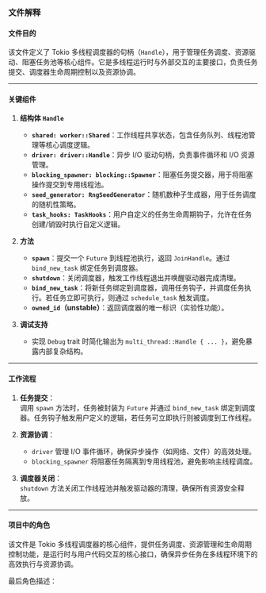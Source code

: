 ### 文件解释

#### 文件目的
该文件定义了 Tokio 多线程调度器的句柄（`Handle`），用于管理任务调度、资源驱动、阻塞任务池等核心组件。它是多线程运行时与外部交互的主要接口，负责任务提交、调度器生命周期控制以及资源协调。

---

#### 关键组件

1. **结构体 `Handle`**
   - **`shared: worker::Shared`**：工作线程共享状态，包含任务队列、线程池管理等核心调度逻辑。
   - **`driver: driver::Handle`**：异步 I/O 驱动句柄，负责事件循环和 I/O 资源管理。
   - **`blocking_spawner: blocking::Spawner`**：阻塞任务提交器，用于将阻塞操作提交到专用线程池。
   - **`seed_generator: RngSeedGenerator`**：随机数种子生成器，用于任务调度的随机性策略。
   - **`task_hooks: TaskHooks`**：用户自定义的任务生命周期钩子，允许在任务创建/销毁时执行自定义逻辑。

2. **方法**
   - **`spawn`**：提交一个 `Future` 到线程池执行，返回 `JoinHandle`。通过 `bind_new_task` 绑定任务到调度器。
   - **`shutdown`**：关闭调度器，触发工作线程退出并唤醒驱动器完成清理。
   - **`bind_new_task`**：将新任务绑定到调度器，调用任务钩子，并调度任务执行。若任务立即可执行，则通过 `schedule_task` 触发调度。
   - **`owned_id`（unstable）**：返回调度器的唯一标识（实验性功能）。

3. **调试支持**
   - 实现 `Debug` trait 时简化输出为 `multi_thread::Handle { ... }`，避免暴露内部复杂结构。

---

#### 工作流程
1. **任务提交**：  
   调用 `spawn` 方法时，任务被封装为 `Future` 并通过 `bind_new_task` 绑定到调度器。任务钩子触发用户定义的逻辑，若任务可立即执行则被调度到工作线程。

2. **资源协调**：  
   - `driver` 管理 I/O 事件循环，确保异步操作（如网络、文件）的高效处理。  
   - `blocking_spawner` 将阻塞任务隔离到专用线程池，避免影响主线程调度。

3. **调度器关闭**：  
   `shutdown` 方法关闭工作线程池并触发驱动器的清理，确保所有资源安全释放。

---

#### 项目中的角色
该文件是 Tokio 多线程调度器的核心组件，提供任务调度、资源管理和生命周期控制功能，是运行时与用户代码交互的核心接口，确保异步任务在多线程环境下的高效执行与资源协调。

最后角色描述：  